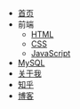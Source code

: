 * [首页](/)
* 前端
    * [HTML](HTML/ch01)
    * [CSS](CSS/ch01)
    * [JavaScript](JavaScript/ch01)
* [MySQL](MySQL/ch01)
* [关于我](about)
* [知乎](https://www.zhihu.com/people/mphyc)
* [博客](https://blog.mphy.top)



<!-- * 入门
  * [快速开始](zh-cn/quickstart.md)
  * [多页文档](zh-cn/more-pages.md)
  * [定制导航栏](zh-cn/custom-navbar.md)
  * [封面](zh-cn/cover.md)
* 配置
  * [配置项](zh-cn/configuration.md)
  * [主题](zh-cn/themes.md)
  * [使用插件](zh-cn/plugins.md)
  * [Markdown 配置](zh-cn/markdown.md)
  * [代码高亮](zh-cn/language-highlight.md) -->